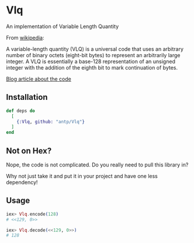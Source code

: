 # Vlq

An implementation of Variable Length Quantity

From [wikipedia](https://en.wikipedia.org/wiki/Variable-length_quantity):

A variable-length quantity (VLQ) is a universal code that uses an arbitrary
number of binary octets (eight-bit bytes) to represent an arbitrarily large
integer. A VLQ is essentially a base-128 representation of an unsigned
integer with the addition of the eighth bit to mark continuation of bytes.

[Blog article about the code](https://componentx.co.uk/blog/variable-length-quantity)

## Installation

```elixir
def deps do
  [
    {:Vlq, github: "antp/Vlq"}
  ]
end
```

## Not on Hex?

Nope, the code is not complicated.
Do you really need to pull this library in?

Why not just take it and put it in your project and have one less dependency!

## Usage

~~~elixir
iex> Vlq.encode(128)
# <<129, 0>>

iex> Vlq.decode(<<129, 0>>)
# 128



